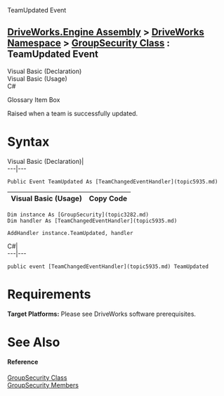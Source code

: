TeamUpdated Event   
  
[DriveWorks.Engine Assembly](topic2156.md) > [DriveWorks Namespace](topic2159.md) > [GroupSecurity Class](topic3282.md) : TeamUpdated Event  
---  
  
Visual Basic (Declaration)    
Visual Basic (Usage)    
C# 

Glossary Item Box

Raised when a team is successfully updated. 

# Syntax

Visual Basic (Declaration)|   
---|---  
      
    
    Public Event TeamUpdated As [TeamChangedEventHandler](topic5935.md)  
  
Visual Basic (Usage)| Copy Code  
---|---  
      
    
    Dim instance As [GroupSecurity](topic3282.md)
    Dim handler As [TeamChangedEventHandler](topic5935.md)
     
    AddHandler instance.TeamUpdated, handler  
  
C#|   
---|---  
      
    
    public event [TeamChangedEventHandler](topic5935.md) TeamUpdated  
  
# Requirements

**Target Platforms:** Please see DriveWorks software prerequisites.

# See Also

#### Reference

[GroupSecurity Class](topic3282.md)   
[GroupSecurity Members](topic3283.md)


